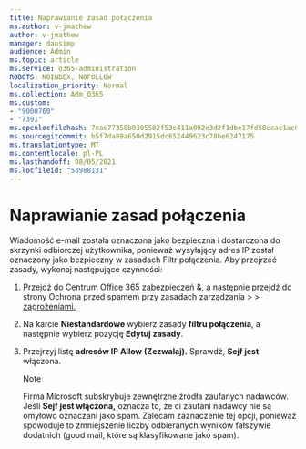 ```yaml
---
title: Naprawianie zasad połączenia
ms.author: v-jmathew
author: v-jmathew
manager: dansimp
audience: Admin
ms.topic: article
ms.service: o365-administration
ROBOTS: NOINDEX, NOFOLLOW
localization_priority: Normal
ms.collection: Adm_O365
ms.custom:
- "9000760"
- "7391"
ms.openlocfilehash: 7eae77358b0305582f53c411a092e3d2f1dbe17fd58ceac1ac00d5c07b3dd202
ms.sourcegitcommit: b5f7da89a650d2915dc652449623c78be6247175
ms.translationtype: MT
ms.contentlocale: pl-PL
ms.lasthandoff: 08/05/2021
ms.locfileid: "53988131"
---
```

# <a name="fix-connection-policy"></a>Naprawianie zasad połączenia

Wiadomość e-mail została oznaczona jako bezpieczna i dostarczona do skrzynki odbiorczej użytkownika, ponieważ wysyłający adres IP został oznaczony jako bezpieczny w zasadach Filtr połączenia. Aby przejrzeć zasady, wykonaj następujące czynności:

1. Przejdź do Centrum [Office 365 zabezpieczeń &](https://go.microsoft.com/fwlink/p/?linkid=2077143), a następnie przejdź do strony Ochrona przed spamem przy zasadach zarządzania  >    >  [zagrożeniami.](https://go.microsoft.com/fwlink/?linkid=2101518)
2. Na karcie **Niestandardowe** wybierz zasady **filtru połączenia**, a następnie wybierz pozycję **Edytuj zasady**.
3. Przejrzyj listę **adresów IP Allow (Zezwalaj).** Sprawdź, **Sejf jest** włączona.

    > [!NOTE]
    > Firma Microsoft subskrybuje zewnętrzne źródła zaufanych nadawców. Jeśli **Sejf jest włączona,** oznacza to, że ci zaufani nadawcy nie są omyłowo oznaczani jako spam. Zalecam zaznaczenie tej opcji, ponieważ spowoduje to zmniejszenie liczby odbieranych wyników fałszywie dodatnich (good mail, które są klasyfikowane jako spam).
